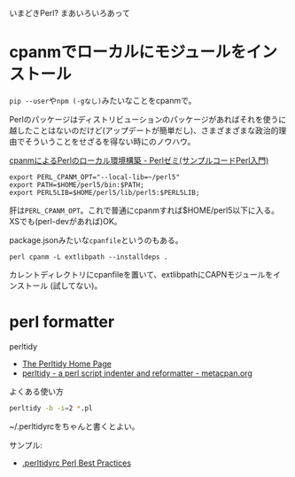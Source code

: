 いまどきPerl? まあいろいろあって

# cpanmでローカルにモジュールをインストール

`pip --user`や`npm (-gなし)`みたいなことをcpanmで。

Perlのパッケージはディストリビューションのパッケージがあればそれを使うに越したことはないのだけど(アップデートが簡単だし)、さまざまざまな政治的理由でそういうことをせざるを得ない時にのノウハウ。

[cpanmによるPerlのローカル環境構築 - Perlゼミ(サンプルコードPerl入門)](http://d.hatena.ne.jp/perlcodesample/20101027/1278596435)

```
export PERL_CPANM_OPT="--local-lib=~/perl5"
export PATH=$HOME/perl5/bin:$PATH;
export PERL5LIB=$HOME/perl5/lib/perl5:$PERL5LIB;
```

肝は`PERL_CPANM_OPT`。これで普通にcpanmすれば$HOME/perl5以下に入る。XSでも(perl-devがあれば)OK。

package.jsonみたいな`cpanfile`というのもある。

```
perl cpanm -L extlibpath --installdeps .
```

カレントディレクトリにcpanfileを置いて、extlibpathにCAPNモジュールをインストール
(試してない)。


# perl formatter

perltidy

- [The Perltidy Home Page](http://perltidy.sourceforge.net/)
- [perltidy - a perl script indenter and reformatter - metacpan.org](https://metacpan.org/pod/perltidy)

よくある使い方
```sh
perltidy -b -i=2 *.pl
```

~/.perltidyrcをちゃんと書くとよい。

サンプル:
- [.perltidyrc Perl Best Practices](https://gist.github.com/kimmel/1305940)


